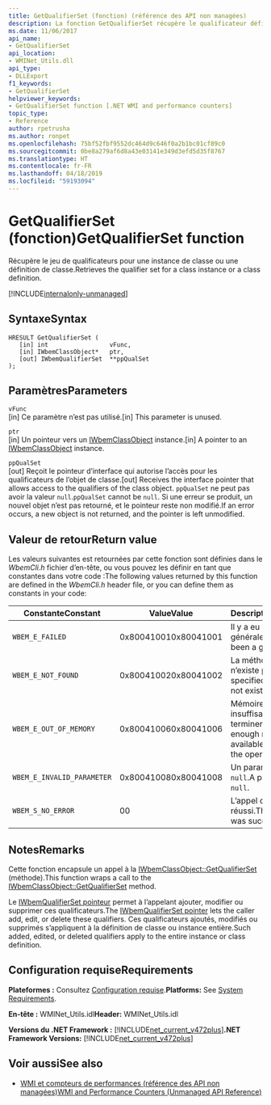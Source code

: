 ```yaml
---
title: GetQualifierSet (fonction) (référence des API non managées)
description: La fonction GetQualifierSet récupère le qualificateur définie pour une classe ou instance.
ms.date: 11/06/2017
api_name:
- GetQualifierSet
api_location:
- WMINet_Utils.dll
api_type:
- DLLExport
f1_keywords:
- GetQualifierSet
helpviewer_keywords:
- GetQualifierSet function [.NET WMI and performance counters]
topic_type:
- Reference
author: rpetrusha
ms.author: ronpet
ms.openlocfilehash: 75bf52fbf9552dc464d9c646f0a2b1bc01cf89c0
ms.sourcegitcommit: 0be8a279af6d8a43e03141e349d3efd5d35f8767
ms.translationtype: HT
ms.contentlocale: fr-FR
ms.lasthandoff: 04/18/2019
ms.locfileid: "59193094"
---
```

# <a name="getqualifierset-function"></a><span data-ttu-id="edca5-103">GetQualifierSet (fonction)</span><span class="sxs-lookup"><span data-stu-id="edca5-103">GetQualifierSet function</span></span>
<span data-ttu-id="edca5-104">Récupère le jeu de qualificateurs pour une instance de classe ou une définition de classe.</span><span class="sxs-lookup"><span data-stu-id="edca5-104">Retrieves the qualifier set for a class instance or a class definition.</span></span>

[!INCLUDE[internalonly-unmanaged](../../../../includes/internalonly-unmanaged.md)]
    
## <a name="syntax"></a><span data-ttu-id="edca5-105">Syntaxe</span><span class="sxs-lookup"><span data-stu-id="edca5-105">Syntax</span></span>  
  
```  
HRESULT GetQualifierSet (
   [in] int                 vFunc, 
   [in] IWbemClassObject*   ptr, 
   [out] IWbemQualifierSet  **ppQualSet
); 
```  

## <a name="parameters"></a><span data-ttu-id="edca5-106">Paramètres</span><span class="sxs-lookup"><span data-stu-id="edca5-106">Parameters</span></span>

`vFunc`  
<span data-ttu-id="edca5-107">[in] Ce paramètre n’est pas utilisé.</span><span class="sxs-lookup"><span data-stu-id="edca5-107">[in] This parameter is unused.</span></span>

`ptr`  
<span data-ttu-id="edca5-108">[in] Un pointeur vers un [IWbemClassObject](/windows/desktop/api/wbemcli/nn-wbemcli-iwbemclassobject) instance.</span><span class="sxs-lookup"><span data-stu-id="edca5-108">[in] A pointer to an [IWbemClassObject](/windows/desktop/api/wbemcli/nn-wbemcli-iwbemclassobject) instance.</span></span>

`ppQualSet`  
<span data-ttu-id="edca5-109">[out] Reçoit le pointeur d’interface qui autorise l’accès pour les qualificateurs de l’objet de classe.</span><span class="sxs-lookup"><span data-stu-id="edca5-109">[out] Receives the interface pointer that allows access to the qualifiers of the class object.</span></span> <span data-ttu-id="edca5-110">`ppQualSet` ne peut pas avoir la valeur `null`.</span><span class="sxs-lookup"><span data-stu-id="edca5-110">`ppQualSet` cannot be `null`.</span></span> <span data-ttu-id="edca5-111">Si une erreur se produit, un nouvel objet n’est pas retourné, et le pointeur reste non modifié.</span><span class="sxs-lookup"><span data-stu-id="edca5-111">If an error occurs, a new object is not returned, and the pointer is left unmodified.</span></span> 

## <a name="return-value"></a><span data-ttu-id="edca5-112">Valeur de retour</span><span class="sxs-lookup"><span data-stu-id="edca5-112">Return value</span></span>

<span data-ttu-id="edca5-113">Les valeurs suivantes est retournées par cette fonction sont définies dans le *WbemCli.h* fichier d’en-tête, ou vous pouvez les définir en tant que constantes dans votre code :</span><span class="sxs-lookup"><span data-stu-id="edca5-113">The following values returned by this function are defined in the *WbemCli.h* header file, or you can define them as constants in your code:</span></span>

|<span data-ttu-id="edca5-114">Constante</span><span class="sxs-lookup"><span data-stu-id="edca5-114">Constant</span></span>  |<span data-ttu-id="edca5-115">Value</span><span class="sxs-lookup"><span data-stu-id="edca5-115">Value</span></span>  |<span data-ttu-id="edca5-116">Description</span><span class="sxs-lookup"><span data-stu-id="edca5-116">Description</span></span>  |
|---------|---------|---------|
|`WBEM_E_FAILED` | <span data-ttu-id="edca5-117">0x80041001</span><span class="sxs-lookup"><span data-stu-id="edca5-117">0x80041001</span></span> | <span data-ttu-id="edca5-118">Il y a eu une défaillance générale.</span><span class="sxs-lookup"><span data-stu-id="edca5-118">There has been a general failure.</span></span> |
|`WBEM_E_NOT_FOUND` | <span data-ttu-id="edca5-119">0x80041002</span><span class="sxs-lookup"><span data-stu-id="edca5-119">0x80041002</span></span> | <span data-ttu-id="edca5-120">La méthode spécifiée n’existe pas.</span><span class="sxs-lookup"><span data-stu-id="edca5-120">The specified method does not exist.</span></span> |
|`WBEM_E_OUT_OF_MEMORY` | <span data-ttu-id="edca5-121">0x80041006</span><span class="sxs-lookup"><span data-stu-id="edca5-121">0x80041006</span></span> | <span data-ttu-id="edca5-122">Mémoire est insuffisante pour terminer l’opération.</span><span class="sxs-lookup"><span data-stu-id="edca5-122">Not enough memory is available to complete the operation.</span></span> |
|`WBEM_E_INVALID_PARAMETER` | <span data-ttu-id="edca5-123">0x80041008</span><span class="sxs-lookup"><span data-stu-id="edca5-123">0x80041008</span></span> | <span data-ttu-id="edca5-124">Un paramètre est `null`.</span><span class="sxs-lookup"><span data-stu-id="edca5-124">A parameter is `null`.</span></span> |
|`WBEM_S_NO_ERROR` | <span data-ttu-id="edca5-125">0</span><span class="sxs-lookup"><span data-stu-id="edca5-125">0</span></span> | <span data-ttu-id="edca5-126">L’appel de fonction a réussi.</span><span class="sxs-lookup"><span data-stu-id="edca5-126">The function call was successful.</span></span>  |
  
## <a name="remarks"></a><span data-ttu-id="edca5-127">Notes</span><span class="sxs-lookup"><span data-stu-id="edca5-127">Remarks</span></span>

<span data-ttu-id="edca5-128">Cette fonction encapsule un appel à la [IWbemClassObject::GetQualifierSet](/windows/desktop/api/wbemcli/nf-wbemcli-iwbemclassobject-getqualifierset) (méthode).</span><span class="sxs-lookup"><span data-stu-id="edca5-128">This function wraps a call to the [IWbemClassObject::GetQualifierSet](/windows/desktop/api/wbemcli/nf-wbemcli-iwbemclassobject-getqualifierset) method.</span></span> 

<span data-ttu-id="edca5-129">Le [IWbemQualifierSet pointeur](/windows/desktop/api/wbemcli/nn-wbemcli-iwbemqualifierset) permet à l’appelant ajouter, modifier ou supprimer ces qualificateurs.</span><span class="sxs-lookup"><span data-stu-id="edca5-129">The [IWbemQualifierSet pointer](/windows/desktop/api/wbemcli/nn-wbemcli-iwbemqualifierset) lets the caller add, edit, or delete these qualifiers.</span></span> <span data-ttu-id="edca5-130">Ces qualificateurs ajoutés, modifiés ou supprimés s’appliquent à la définition de classe ou instance entière.</span><span class="sxs-lookup"><span data-stu-id="edca5-130">Such added, edited, or deleted qualifiers apply to the entire instance or class definition.</span></span>

## <a name="requirements"></a><span data-ttu-id="edca5-131">Configuration requise</span><span class="sxs-lookup"><span data-stu-id="edca5-131">Requirements</span></span>  
<span data-ttu-id="edca5-132">**Plateformes :** Consultez [Configuration requise](../../../../docs/framework/get-started/system-requirements.md).</span><span class="sxs-lookup"><span data-stu-id="edca5-132">**Platforms:** See [System Requirements](../../../../docs/framework/get-started/system-requirements.md).</span></span>  
  
 <span data-ttu-id="edca5-133">**En-tête :** WMINet_Utils.idl</span><span class="sxs-lookup"><span data-stu-id="edca5-133">**Header:** WMINet_Utils.idl</span></span>  
  
 <span data-ttu-id="edca5-134">**Versions du .NET Framework :** [!INCLUDE[net_current_v472plus](../../../../includes/net-current-v472plus.md)]</span><span class="sxs-lookup"><span data-stu-id="edca5-134">**.NET Framework Versions:** [!INCLUDE[net_current_v472plus](../../../../includes/net-current-v472plus.md)]</span></span>  
  
## <a name="see-also"></a><span data-ttu-id="edca5-135">Voir aussi</span><span class="sxs-lookup"><span data-stu-id="edca5-135">See also</span></span>

- [<span data-ttu-id="edca5-136">WMI et compteurs de performances (référence des API non managées)</span><span class="sxs-lookup"><span data-stu-id="edca5-136">WMI and Performance Counters (Unmanaged API Reference)</span></span>](index.md)
